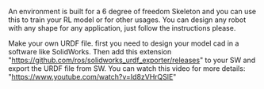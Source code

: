 An environment is built for a 6 degree of freedom Skeleton and you can use this to train your RL model or for other usages. You can design any robot with any shape for any application, just follow the instructions please.

Make your own URDF file.
first you need to design your model cad in a software like SolidWorks. Then add this extension "https://github.com/ros/solidworks_urdf_exporter/releases" to your SW and export the URDF file from SW. You can watch this video for more details: "https://www.youtube.com/watch?v=Id8zVHrQSlE"

